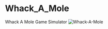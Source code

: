 # Whack_A_Mole
Whack A Mole Game Simulator
![Whack-A-Mole](https://user-images.githubusercontent.com/78149480/136674813-d161588b-4822-4d0b-a9c5-43de171bd748.png)
